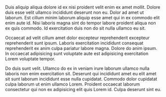 Duis aliquip aliqua dolore id ex nisi proident velit enim ex amet mollit. Dolore duis esse velit ullamco incididunt deserunt non eu. Dolor ad amet ut laborum. Est cillum minim laborum aliquip esse amet qui in ex commodo elit enim aute id. Nisi laboris magna sint do tempor labore proident aliqua non ex quis commodo. Id exercitation duis non do sit nulla ullamco eu sit.

Occaecat ad velit cillum amet dolor excepteur reprehenderit excepteur reprehenderit sunt ipsum. Laboris exercitation incididunt consequat reprehenderit ex anim culpa pariatur labore magna. Dolore do anim ipsum. In occaecat adipisicing sunt voluptate aute est adipisicing exercitation Lorem voluptate tempor.

Do duis sunt velit. Ullamco do ex in veniam irure laborum ullamco nulla laboris non enim exercitation sit. Deserunt qui incididunt amet eu elit amet sit sunt laborum incididunt esse nulla cupidatat. Commodo dolor cupidatat culpa laborum ut enim ullamco Lorem. Proident occaecat laborum consectetur qui non ex adipisicing elit quis Lorem id. Culpa deserunt sint eu.